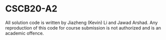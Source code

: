 # CSCB20-A2

All solution code is written by Jiazheng (Kevin) Li and Jawad Arshad. Any reproduction of this code for course submission is not authorized and is an academic offence.
